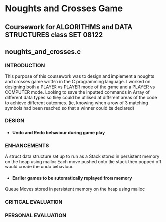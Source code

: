 # Noughts and Crosses Game 
## Coursework for ALGORITHMS and DATA STRUCTURES class SET 08122
## noughts_and_crosses.c

### INTRODUCTION
This purpose of this coursework was to design and implement a noughts and crosses game written in the C programming language. I worked on designing both a PLAYER vs PLAYER mode of the game and a PLAYER vs COMPUTER mode. Looking to save the inputted commands in Array of different data types so they could be utilised at different areas of the code to achieve different outcomes. (ie, knowing when a row of 3 matching symbols had been reached so that a winner could be declared)

### DESIGN
* #### Undo and Redo behaviour during game play

### ENHANCEMENTS 
A struct data structure set up to run as a Stack stored in persistent memory on the heap using malloc
Each move pushed onto the stack then popped off would create the undo behaviour.

* #### Earlier games to be automatically replayed from memory

Queue
Moves stored in persistent memory on the heap using malloc
### CRITICAL EVALUATION

### PERSONAL EVALUATION

